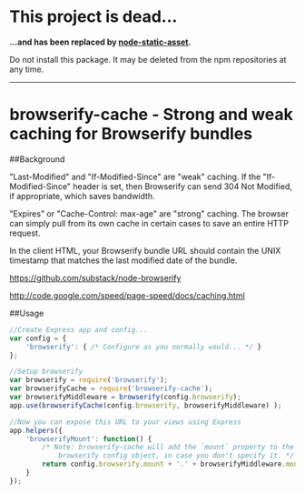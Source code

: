 # This project is dead...

**...and has been replaced by [node-static-asset](https://github.com/bminer/node-static-asset).**

Do not install this package. It may be deleted from the npm repositories at any time.


---



# browserify-cache - Strong and weak caching for Browserify bundles

##Background

"Last-Modified" and "If-Modified-Since" are "weak" caching. If the "If-Modified-Since" header is set, then Browserify can send 304 Not Modified, if appropriate, which saves bandwidth.

"Expires" or "Cache-Control: max-age" are "strong" caching. The browser can simply pull from its own cache in certain cases to save an entire HTTP request.

In the client HTML, your Browserify bundle URL should contain the UNIX timestamp that matches the last modified date of the bundle.

https://github.com/substack/node-browserify

http://code.google.com/speed/page-speed/docs/caching.html

##Usage

```javascript
//Create Express app and config...
var config = {
	'browserify': { /* Configure as you normally would... */ }
};

//Setup browserify
var browserify = require('browserify');
var browserifyCache = require('browserify-cache');
var browserifyMiddleware = browserify(config.browserify);
app.use(browserifyCache(config.browserify, browserifyMiddleware) );

//Now you can expose this URL to your views using Express
app.helpers({
	'browserifyMount': function() {
		/* Note: browserify-cache will add the `mount` property to the
			browserify config object, in case you don't specify it. */
		return config.browserify.mount + '.' + browserifyMiddleware.modified.getTime() + '.js';
	}
});
```
